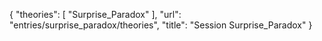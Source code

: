 {
    "theories": [
        "Surprise_Paradox"
    ],
    "url": "entries/surprise_paradox/theories",
    "title": "Session Surprise_Paradox"
}